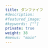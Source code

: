 ```yaml
---
title: ダンファイフ
#description: 
#featured_image: 
#keywords: [""]
private: true
weight: 38
#menus: "main"
---
```

